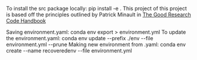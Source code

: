 To install the src package locally: pip install -e . 
This project of this project is based off the principles outlined by Patrick Minault in [The Good Research Code Handbook](https://goodresearch.dev)

Saving environment.yaml: conda env export > environment.yml
To update the environment.yaml: conda env update --prefix ./env --file environment.yml --prune
Making new environment from .yaml: conda env create --name recoveredenv --file environment.yml

